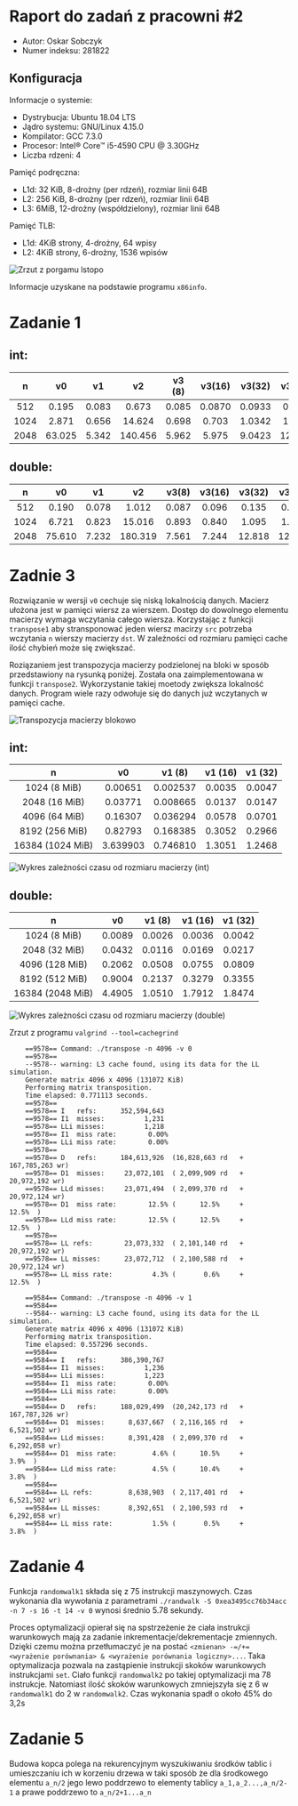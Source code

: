 # Raport do zadań z pracowni #2

 - Autor: Oskar Sobczyk
 - Numer indeksu: 281822

Konfiguracja
---

Informacje o systemie:
 - Dystrybucja: Ubuntu 18.04 LTS
 - Jądro systemu: GNU/Linux 4.15.0
 - Kompilator: GCC 7.3.0
 - Procesor: Intel® Core™ i5-4590 CPU @ 3.30GHz
 - Liczba rdzeni: 4

Pamięć podręczna:
 * L1d: 32 KiB, 8-drożny (per rdzeń), rozmiar linii 64B
 * L2: 256 KiB, 8-drożny (per rdzeń), rozmiar linii 64B
 * L3: 6MiB, 12-drożny (współdzielony), rozmiar linii 64B

Pamięć TLB:
 * L1d: 4KiB strony, 4-drożny, 64 wpisy
 * L2: 4KiB strony, 6-drożny, 1536 wpisów

 ![Zrzut z porgamu lstopo](img/memory.png)


 Informacje uzyskane na podstawie programu `x86info`.

# Zadanie 1

int:
---
|n      | v0    | v1    | v2    | v3 (8)    | v3(16)    | v3(32)    |v3(64)
|:---:  |:---:  |:---:  |:---:  |:---:      | :---:     | :---:     |:---:
|512    | 0.195 | 0.083 | 0.673 | 0.085     | 0.0870    | 0.0933    | 0.118
|1024   | 2.871 | 0.656 | 14.624| 0.698     | 0.703     | 1.0342    | 1.235
|2048   | 63.025| 5.342 | 140.456| 5.962    | 5.975     | 9.0423    | 12.073

double:
--- 
|n      | v0    | v1    | v2        | v3(8)    | v3(16) | v3(32)    | v3(64)
|:---:  |:---:  |:---:  |:---:      |:---:      | :---: | :---:     | :---:
|512    |0.190  |0.078  | 1.012     | 0.087     | 0.096 | 0.135     | 0.161
|1024   |6.721  | 0.823 | 15.016    | 0.893     | 0.840 | 1.095     | 1.321
|2048   |75.610 |7.232  | 180.319   | 7.561     | 7.244 | 12.818    | 12.250


# Zadnie 3

Rozwiązanie w wersji `v0` cechuje się niską lokalnością danych. Macierz ułożona jest w pamięci wiersz za wierszem. Dostęp do dowolnego elementu macierzy wymaga wczytania całego wiersza. Korzystając z funkcji `transpose1` aby stransponować jeden wiersz macirzy `src` potrzeba wczytania `n` wierszy macierzy `dst`. W zależności od rozmiaru pamięci cache ilość chybień może się zwiększać.

Roziązaniem jest transpozycja macierzy podzielonej na bloki w sposób przedstawiony na rysunką poniżej. Została ona zaimplementowana w funkcji `transpose2`. Wykorzystanie takiej moetody zwiększa lokalność danych. Program wiele razy odwołuje się do danych już wczytanych w pamięci cache.

![Transpozycja macierzy blokowo](img/transpose_block.png)


int:
---

|n                  | v0        | v1 (8)    |v1 (16)    | v1 (32)   |
|:---:              |:---:      |:---:      |:---:      | :---:     |
|1024 (8 MiB)       | 0.00651   | 0.002537  |0.0035     |   0.0047  | 
|2048 (16 MiB)      | 0.03771   | 0.008665  |0.0137     |   0.0147  |
|4096 (64 MiB)      | 0.16307   | 0.036294  |0.0578     |   0.0701  |
|8192 (256 MiB)     | 0.82793   | 0.168385  |0.3052     |   0.2966  |
|16384 (1024 MiB)   | 3.639903  | 0.746810  |1.3051     |   1.2468  |

![Wykres zależności czasu od rozmiaru macierzy (int)](img/zad3_int.png)

double:
---

|n                  | v0        | v1 (8)    |v1 (16)    | v1 (32)   |
|:---:              |:---:      |:---:      |:---:      | :---:     |
|1024 (8 MiB)       |0.0089     |0.0026     |0.0036     |0.0042     |
|2048 (32 MiB)      |0.0432     |0.0116     |0.0169     |0.0217     |
|4096 (128 MiB)     |0.2062     |0.0508     |0.0755     |0.0809     |
|8192 (512 MiB)     |0.9004     |0.2137     |0.3279     |0.3355     |
|16384 (2048 MiB)   |4.4905     |1.0510     |1.7912     |1.8474     |

![Wykres zależności czasu od rozmiaru macierzy (double)](img/zad3_double.png)

Zrzut z programu `valgrind --tool=cachegrind`

```
    ==9578== Command: ./transpose -n 4096 -v 0
    ==9578== 
    --9578-- warning: L3 cache found, using its data for the LL simulation.
    Generate matrix 4096 x 4096 (131072 KiB)
    Performing matrix transposition.
    Time elapsed: 0.771113 seconds.
    ==9578== 
    ==9578== I   refs:      352,594,643
    ==9578== I1  misses:          1,231
    ==9578== LLi misses:          1,218
    ==9578== I1  miss rate:        0.00%
    ==9578== LLi miss rate:        0.00%
    ==9578== 
    ==9578== D   refs:      184,613,926  (16,828,663 rd   + 167,785,263 wr)
    ==9578== D1  misses:     23,072,101  ( 2,099,909 rd   +  20,972,192 wr)
    ==9578== LLd misses:     23,071,494  ( 2,099,370 rd   +  20,972,124 wr)
    ==9578== D1  miss rate:        12.5% (      12.5%     +        12.5%  )
    ==9578== LLd miss rate:        12.5% (      12.5%     +        12.5%  )
    ==9578== 
    ==9578== LL refs:        23,073,332  ( 2,101,140 rd   +  20,972,192 wr)
    ==9578== LL misses:      23,072,712  ( 2,100,588 rd   +  20,972,124 wr)
    ==9578== LL miss rate:          4.3% (       0.6%     +        12.5%  )

```

```
    ==9584== Command: ./transpose -n 4096 -v 1
    ==9584== 
    --9584-- warning: L3 cache found, using its data for the LL simulation.
    Generate matrix 4096 x 4096 (131072 KiB)
    Performing matrix transposition.
    Time elapsed: 0.557296 seconds.
    ==9584== 
    ==9584== I   refs:      386,390,767
    ==9584== I1  misses:          1,236
    ==9584== LLi misses:          1,223
    ==9584== I1  miss rate:        0.00%
    ==9584== LLi miss rate:        0.00%
    ==9584== 
    ==9584== D   refs:      188,029,499  (20,242,173 rd   + 167,787,326 wr)
    ==9584== D1  misses:      8,637,667  ( 2,116,165 rd   +   6,521,502 wr)
    ==9584== LLd misses:      8,391,428  ( 2,099,370 rd   +   6,292,058 wr)
    ==9584== D1  miss rate:         4.6% (      10.5%     +         3.9%  )
    ==9584== LLd miss rate:         4.5% (      10.4%     +         3.8%  )
    ==9584== 
    ==9584== LL refs:         8,638,903  ( 2,117,401 rd   +   6,521,502 wr)
    ==9584== LL misses:       8,392,651  ( 2,100,593 rd   +   6,292,058 wr)
    ==9584== LL miss rate:          1.5% (       0.5%     +         3.8%  )

```
# Zadanie 4

Funkcja `randomwalk1` składa się z 75 instrukcji maszynowych. Czas wykonania dla wywołania z parametrami `./randwalk -S 0xea3495cc76b34acc -n 7 -s 16 -t 14 -v 0` wynosi średnio 5.78 sekundy. 

Proces optymalizacji opierał się na spstrzeżenie że ciała instrukcji warunkowych mają za zadanie inkrementacje/dekrementacje zmiennych. Dzięki czemu można przetłumaczyć je na postać `<zmienan> -=/+= <wyrażenie porównania> & <wyrażenie porównania logiczny>...`. Taka optymalizacja pozwala na zastąpienie instrukcji skoków warunkowych instrukcjami `set`. Ciało funkcji `randomwalk2` po takiej optymalizacji ma 78 instrukcje. Natomiast ilość skoków warunkowych zmniejszyła się z 6 w `randomwalk1` do 2 w `randomwalk2`. Czas wykonania spadł o około 45% do 3,2s 

# Zadanie 5

Budowa kopca polega na rekurencyjnym wyszukiwaniu środków tablic i umieszczaniu ich w korzeniu drzewa w taki sposób że dla środkowego elementu `a_n/2` jego lewo poddrzewo to elementy tablicy `a_1,a_2...,a_n/2-1` a prawe poddrzewo to `a_n/2+1...a_n`